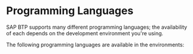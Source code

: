 <!-- loio730d82d3e2054aef84553f636c52ec49 -->

# Programming Languages

SAP BTP supports many different programming languages; the availability of each depends on the development environment you're using.

The following programming languages are available in the environments:

